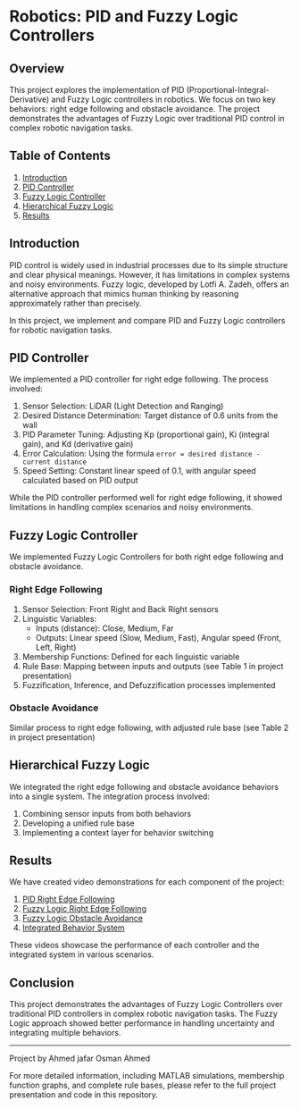 # Robotics: PID and Fuzzy Logic Controllers

## Overview
This project explores the implementation of PID (Proportional-Integral-Derivative) and Fuzzy Logic controllers in robotics. We focus on two key behaviors: right edge following and obstacle avoidance. The project demonstrates the advantages of Fuzzy Logic over traditional PID control in complex robotic navigation tasks.

## Table of Contents
1. [Introduction](#introduction)
2. [PID Controller](#pid-controller)
3. [Fuzzy Logic Controller](#fuzzy-logic-controller)
4. [Hierarchical Fuzzy Logic](#Hierarchical-Fuzzy-Logic)
5. [Results](#Results)

## Introduction
PID control is widely used in industrial processes due to its simple structure and clear physical meanings. However, it has limitations in complex systems and noisy environments. Fuzzy logic, developed by Lotfi A. Zadeh, offers an alternative approach that mimics human thinking by reasoning approximately rather than precisely.

In this project, we implement and compare PID and Fuzzy Logic controllers for robotic navigation tasks.

## PID Controller
We implemented a PID controller for right edge following. The process involved:

1. Sensor Selection: LiDAR (Light Detection and Ranging)
2. Desired Distance Determination: Target distance of 0.6 units from the wall
3. PID Parameter Tuning: Adjusting Kp (proportional gain), Ki (integral gain), and Kd (derivative gain)
4. Error Calculation: Using the formula `error = desired distance - current distance`
5. Speed Setting: Constant linear speed of 0.1, with angular speed calculated based on PID output

While the PID controller performed well for right edge following, it showed limitations in handling complex scenarios and noisy environments.

## Fuzzy Logic Controller
We implemented Fuzzy Logic Controllers for both right edge following and obstacle avoidance.

### Right Edge Following
1. Sensor Selection: Front Right and Back Right sensors
2. Linguistic Variables: 
   - Inputs (distance): Close, Medium, Far
   - Outputs: Linear speed (Slow, Medium, Fast), Angular speed (Front, Left, Right)
3. Membership Functions: Defined for each linguistic variable
4. Rule Base: Mapping between inputs and outputs (see Table 1 in project presentation)
5. Fuzzification, Inference, and Defuzzification processes implemented

### Obstacle Avoidance
Similar process to right edge following, with adjusted rule base (see Table 2 in project presentation)

## Hierarchical Fuzzy Logic
We integrated the right edge following and obstacle avoidance behaviors into a single system. The integration process involved:

1. Combining sensor inputs from both behaviors
2. Developing a unified rule base
3. Implementing a context layer for behavior switching

## Results
We have created video demonstrations for each component of the project:

1. [PID Right Edge Following](https://youtu.be/LcpSJCoUrcE)
2. [Fuzzy Logic Right Edge Following](https://youtu.be/Qdcx1GOljIQ)
3. [Fuzzy Logic Obstacle Avoidance](https://youtu.be/8zcmklsf8PU)
4. [Integrated Behavior System](https://youtu.be/BE4WXoKOD4A)

These videos showcase the performance of each controller and the integrated system in various scenarios.

## Conclusion
This project demonstrates the advantages of Fuzzy Logic Controllers over traditional PID controllers in complex robotic navigation tasks. The Fuzzy Logic approach showed better performance in handling uncertainty and integrating multiple behaviors.

---

Project by Ahmed jafar Osman Ahmed

For more detailed information, including MATLAB simulations, membership function graphs, and complete rule bases, please refer to the full project presentation and code in this repository.